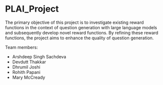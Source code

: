 # PLAI_Project

The primary objective of this project is to investigate existing reward functions in the context of question generation with large language models and subsequently develop novel reward functions. By refining these reward functions, the project aims to enhance the quality of question generation. 

Team members:
- Arshdeep Singh Sachdeva 
- Devdutt Thakkar
- Dhrumil Joshi
- Rohith Papani
- Mary McCready
